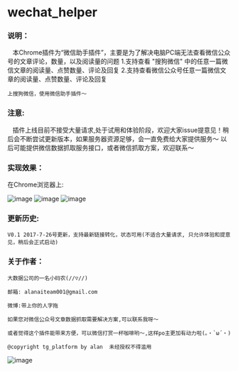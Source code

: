# wechat_helper

### 说明：

    本Chrome插件为“微信助手插件”，主要是为了解决电脑PC端无法查看微信公众号的文章评论，数量，以及阅读量的问题
    1.支持查看 "搜狗微信" 中的任意一篇微信文章的阅读量、点赞数量、评论及回复
    2.支持查看微信公众号任意一篇微信文章的阅读量、点赞数量、评论及回复

    上搜狗微信，使用微信助手插件～

### 注意:

    插件上线目前不接受大量请求,处于试用和体验阶段，欢迎大家issue提意见！稍后会不断尝试更新版本，如果服务器资源足够，会一直免费给大家提供服务～
    以后可能提供微信数据抓取服务接口，或者微信抓取方案，欢迎联系～


### 实现效果：

在Chrome浏览器上:

![image](https://github.com/Zhouchuanwen/wechat_helper/blob/master/img/test3.png)
![image](https://github.com/Zhouchuanwen/wechat_helper/blob/master/img/test1.png)
![image](https://github.com/Zhouchuanwen/wechat_helper/blob/master/img/test2.png)


### 更新历史:

    V0.1 2017-7-26号更新，支持最新链接转化，状态可用(不适合大量请求, 只允许体验和提意见，稍后会正式启动)


### 关于作者：

    大数据公司的一名小码农(//▽//)

    邮箱: alanaiteam001@gmail.com

    微博:带上你的人字拖

    如果您对微信公众号文章数据抓取需要解决方案,可以联系我呀～

    或者觉得这个插件能带来方便，可以微信打赏一杯咖啡哟～,这样po主更加有动力啦(。・`ω´・)

    @copyright tg_platform by alan  未经授权不得滥用


![image](https://github.com/Zhouchuanwen/wechat_helper/blob/master/img/weixinzhifu.png)
